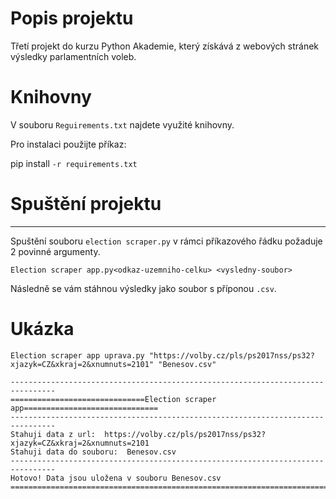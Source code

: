 # Popis projektu
Třetí projekt do kurzu Python Akademie, který získává z webových stránek výsledky parlamentních voleb.

# Knihovny
V souboru `Reguirements.txt` najdete využité knihovny.

Pro instalaci použijte příkaz:

pip install `-r requirements.txt`

# Spuštění projektu
---
Spuštění souboru ```election scraper.py``` v rámci příkazového řádku požaduje 2 povinné argumenty.

```
Election scraper app.py<odkaz-uzemniho-celku> <vysledny-soubor>
```

Následně se vám stáhnou výsledky jako soubor s příponou ```.csv```.

# Ukázka
```
Election scraper app uprava.py "https://volby.cz/pls/ps2017nss/ps32?xjazyk=CZ&xkraj=2&xnumnuts=2101" "Benesov.csv"
```
```
--------------------------------------------------------------------------------
==============================Election scraper app==============================
--------------------------------------------------------------------------------
Stahuji data z url:  https://volby.cz/pls/ps2017nss/ps32?xjazyk=CZ&xkraj=2&xnumnuts=2101
Stahuji data do souboru:  Benesov.csv
--------------------------------------------------------------------------------
Hotovo! Data jsou uložena v souboru Benesov.csv
================================================================================
```

